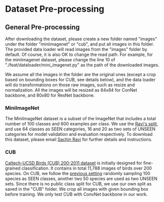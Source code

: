 # Dataset Pre-processing

## General Pre-processing
After downloading the dataset, please create a new folder named "images" under the folder "miniimagenet" or "cub", and put all images in this folder. The provided data loader will read images from the "images" folder by default. Of course, it is also OK to change the read path. For example, for the miniimagenet dataset, please change the line 10 of "./feat/dataloader/mini_imagenet.py" as the path of the downloaded images.

We assume all the images in the folder are the original ones (except a crop based on bounding boxes for CUB, see details below), and the data loader will do transformations on those raw images, such as resize and normalization. All the images will be resized as 84x84 for ConNet backbone, and 80x80 for ResNet backbone.

### MiniImageNet
The MiniImageNet dataset is a subset of the ImageNet that includes a total number of 100 classes and 600 examples per class. We use the [Ravi's split](https://github.com/twitter/meta-learning-lstm), and use 64 classes as SEEN categories, 16 and 20 as two sets of UNSEEN categories for model validation and evaluation respectively. To download this dataset, please email [Sachin Ravi](http://www.cs.princeton.edu/~sachinr/) for further details and instructions.

### CUB
[Caltech-UCSD Birds (CUB) 200-2011 dataset](http://www.vision.caltech.edu/visipedia/CUB-200-2011.html) is initially designed for fine-grained classification. It contains in total 11,788 images of birds over 200 species. On CUB, we follow the [previous setting](https://arxiv.org/abs/1707.02610) randomly sampling 100 species as SEEN classes, another two 50 species are used as two UNSEEN sets. Since there is no public class split for CUB, we use our own split as saved in the "CUB" folder. We crop all images with given bounding box before training. We only test CUB with ConvNet backbone in our work.
